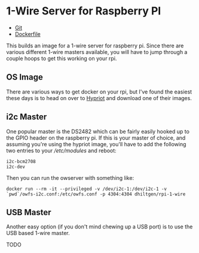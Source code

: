 1-Wire Server for Raspberry PI
==============================

* [Git](https://github.com/dhiltgen/rpi-1-wire)
* [Dockerfile](https://github.com/dhiltgen/rpi-1-wire/blob/master/Dockerfile)


This builds an image for a 1-wire server for raspberry pi.  Since there are
various different 1-wire masters available, you will have to jump through
a couple hoops to get this working on your rpi.

OS Image
--------

There are various ways to get docker on your rpi,
but I've found the easiest these days is to head on over to
[Hypriot](http://blog.hypriot.com/post/hypriotos-back-again-with-docker-on-arm/)
and download one of their images.


i2c Master
----------

One popular master is the DS2482 which can be fairly easily hooked up to
the GPIO header on the raspberry pi.  If this is your master of choice,
and assuming you're using the hypriot image, you'll have to add the
following two entries to your */etc/modules* and reboot:

```
i2c-bcm2708 
i2c-dev
```

Then you can run the owserver with something like:

```
docker run --rm -it --privileged -v /dev/i2c-1:/dev/i2c-1 -v `pwd`/owfs-i2c.conf:/etc/owfs.conf -p 4304:4304 dhiltgen/rpi-1-wire
```

USB Master
----------

Another easy option (if you don't mind chewing up a USB port) is to use
the USB based 1-wire master.

TODO
